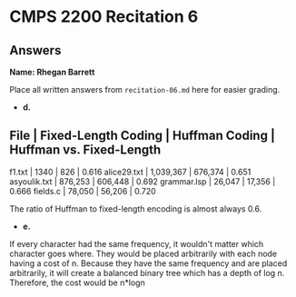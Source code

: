 # CMPS 2200 Recitation 6
## Answers

**Name: Rhegan Barrett**


Place all written answers from `recitation-06.md` here for easier grading.



- **d.**

File | Fixed-Length Coding | Huffman Coding | Huffman vs. Fixed-Length
----------------------------------------------------------------------
f1.txt       |      1340         |         826       |  0.616
alice29.txt  |     1,039,367     |      676,374      |  0.651
asyoulik.txt |      876,253      |       606,448     |  0.692
grammar.lsp  |       26,047      |      17,356       |  0.666
fields.c     |       78,050      |       56,206      |  0.720

The ratio of Huffman to fixed-length encoding is almost always 0.6.


- **e.**

If every character had the same frequency, it wouldn't matter which character goes where. They would be placed arbitrarily with each node having a cost of n. Because they have the same frequency and are placed arbitrarily, it will create a balanced binary tree which has a depth of log n. Therefore, the cost would be n*logn
